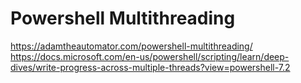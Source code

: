 # Powershell Multithreading

https://adamtheautomator.com/powershell-multithreading/
https://docs.microsoft.com/en-us/powershell/scripting/learn/deep-dives/write-progress-across-multiple-threads?view=powershell-7.2